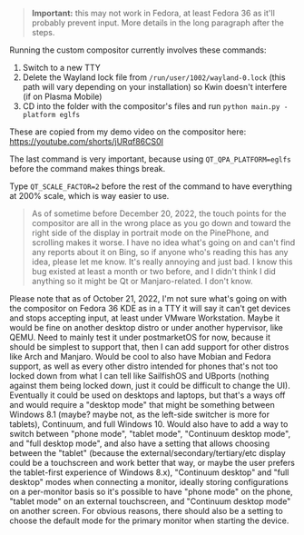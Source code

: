 > **Important:** this may not work in Fedora, at least Fedora 36 as it'll probably prevent input. More details in the long paragraph after the steps.

Running the custom compositor currently involves these commands:
1. Switch to a new TTY
2. Delete the Wayland lock file from `/run/user/1002/wayland-0.lock` (this path will vary depending on your installation) so Kwin doesn't interfere (if on Plasma Mobile)
3. CD into the folder with the compositor's files and run `python main.py -platform eglfs`

These are copied from my demo video on the compositor here:
https://youtube.com/shorts/jURqf86CS0I

The last command is very important, because using `QT_QPA_PLATFORM=eglfs` before the command makes things break.

Type `QT_SCALE_FACTOR=2` before the rest of the command to have everything at 200% scale, which is way easier to use.

> As of sometime before December 20, 2022, the touch points for the compositor are all in the wrong place as you go down and toward the right side of the display in portrait mode on the PinePhone, and scrolling makes it worse. I have no idea what's going on and can't find any reports about it on Bing, so if anyone who's reading this has any idea, please let me know. It's really annoying and just bad. I know this bug existed at least a month or two before, and I didn't think I did anything so it might be Qt or Manjaro-related. I don't know.

Please note that as of October 21, 2022, I'm not sure what's going on with the compositor on Fedora 36 KDE as in a TTY it will say it can't get devices and stops accepting input, at least under VMware Workstation. Maybe it would be fine on another desktop distro or under another hypervisor, like QEMU. Need to mainly test it under postmarketOS for now, because it should be simplest to support that, then I can add support for other distros like Arch and Manjaro. Would be cool to also have Mobian and Fedora support, as well as every other distro intended for phones that's not too locked down from what I can tell like SailfishOS and UBports (nothing against them being locked down, just it could be difficult to change the UI). Eventually it could be used on desktops and laptops, but that's a ways off and would require a "desktop mode" that might be something between Windows 8.1 (maybe? maybe not, as the left-side switcher is more for tablets), Continuum, and full Windows 10. Would also have to add a way to switch between "phone mode", "tablet mode", "Continuum desktop mode", and "full desktop mode", and also have a setting that allows choosing between the "tablet" (because the external/secondary/tertiary/etc display could be a touchscreen and work better that way, or maybe the user prefers the tablet-first experience of Windows 8.x), "Continuum desktop" and "full desktop" modes when connecting a monitor, ideally storing configurations on a per-monitor basis so it's possible to have "phone mode" on the phone, "tablet mode" on an external touchscreen, and "Continuum desktop mode" on another screen. For obvious reasons, there should also be a setting to choose the default mode for the primary monitor when starting the device.
